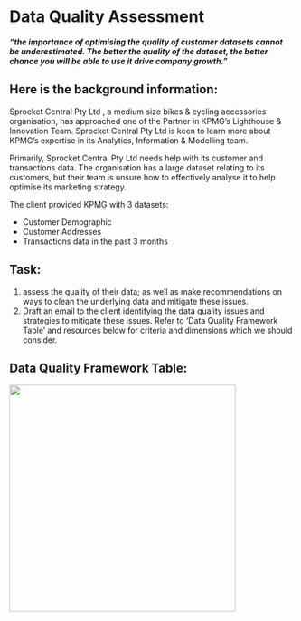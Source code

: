 
# Data Quality Assessment
***“the importance of optimising the quality of customer datasets cannot be underestimated. The better the quality of the dataset, the better chance you will be able to use it drive company growth.”***

## Here is the background information:


Sprocket Central Pty Ltd , a medium size bikes & cycling accessories organisation, has approached one of the Partner in KPMG’s Lighthouse & Innovation Team. Sprocket Central Pty Ltd  is keen to learn more about KPMG’s expertise in its Analytics, Information & Modelling team. 

Primarily, Sprocket Central Pty Ltd needs help with its customer and transactions data. The organisation has a large dataset relating to its customers, but their team is unsure how to effectively analyse it to help optimise its marketing strategy. 

The client provided KPMG with 3 datasets:
  * Customer Demographic 
  * Customer Addresses
  * Transactions data in the past 3 months

## Task:
  1.  assess the quality of their data; as well as make recommendations on ways to clean the underlying data and mitigate these issues.
  2.  Draft an email to the client identifying the data quality issues and strategies to mitigate these issues. Refer to ‘Data Quality Framework Table’ and resources below for criteria and dimensions which we should consider.
 
## Data Quality Framework Table:

<img src="https://user-images.githubusercontent.com/95043221/220290682-0b8bb159-ac95-4c09-8f48-05324b32d4de.png" width="400" height="400">
